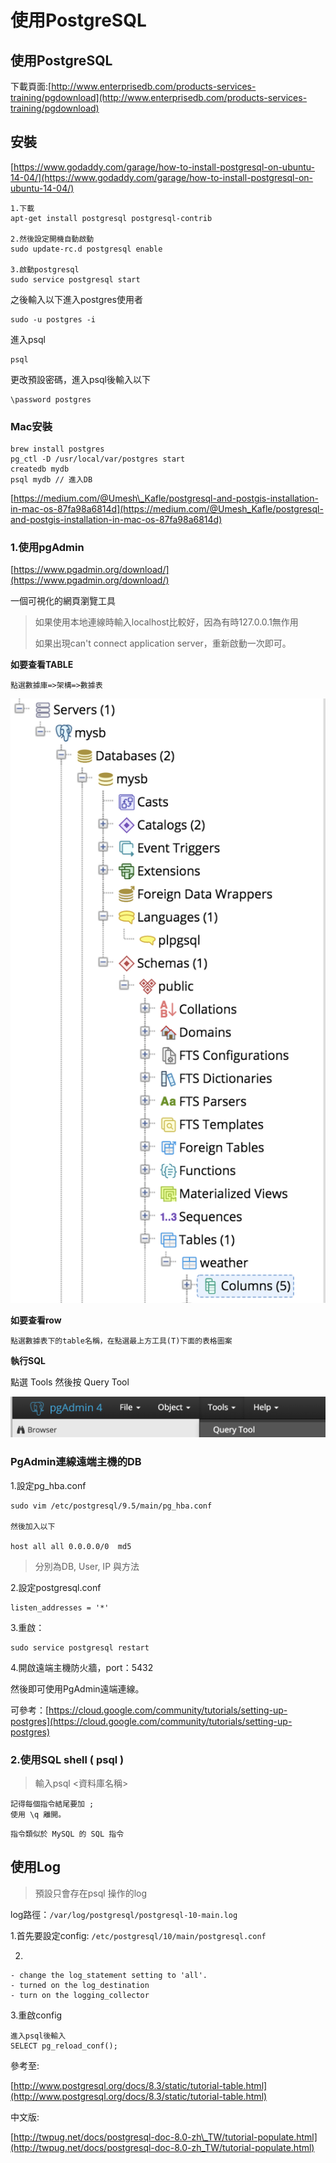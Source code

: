 # 使用PostgreSQL

## 使用PostgreSQL

下載頁面:[http://www.enterprisedb.com/products-services-training/pgdownload](http://www.enterprisedb.com/products-services-training/pgdownload)

## 安裝

[https://www.godaddy.com/garage/how-to-install-postgresql-on-ubuntu-14-04/](https://www.godaddy.com/garage/how-to-install-postgresql-on-ubuntu-14-04/)

```text
1.下載
apt-get install postgresql postgresql-contrib

2.然後設定開機自動啟動
sudo update-rc.d postgresql enable

3.啟動postgresql
sudo service postgresql start
```

之後輸入以下進入postgres使用者

```text
sudo -u postgres -i
```

進入psql

```text
psql
```

更改預設密碼，進入psql後輸入以下

```text
\password postgres
```

### Mac安裝

```text
brew install postgres
pg_ctl -D /usr/local/var/postgres start
createdb mydb
psql mydb // 進入DB
```

[https://medium.com/@Umesh\_Kafle/postgresql-and-postgis-installation-in-mac-os-87fa98a6814d](https://medium.com/@Umesh_Kafle/postgresql-and-postgis-installation-in-mac-os-87fa98a6814d)

### 1.使用pgAdmin

[https://www.pgadmin.org/download/](https://www.pgadmin.org/download/)

一個可視化的網頁瀏覽工具

> 如果使用本地連線時輸入localhost比較好，因為有時127.0.0.1無作用
>
> 如果出現can't connect application server，重新啟動一次即可。

**如要查看TABLE**

```text
點選數據庫=>架構=>數據表
```

![](/assets/Screen%20Shot%202018-09-26%20at%202.09.48%20PM.png)

**如要查看row**

```text
點選數據表下的table名稱，在點選最上方工具(T)下面的表格圖案
```

**執行SQL**

點選 Tools 然後按 Query Tool

![](/assets/Screen%20Shot%202018-09-26%20at%202.17.31%20PM.png)

### PgAdmin連線遠端主機的DB

1.設定pg\_hba.conf

```text
sudo vim /etc/postgresql/9.5/main/pg_hba.conf

然後加入以下

host all all 0.0.0.0/0  md5
```

> 分別為DB, User, IP 與方法

2.設定postgresql.conf

```text
listen_addresses = '*'
```

3.重啟：

```text
sudo service postgresql restart
```

4.開啟遠端主機防火牆，port：5432

然後即可使用PgAdmin遠端連線。

可參考：[https://cloud.google.com/community/tutorials/setting-up-postgres](https://cloud.google.com/community/tutorials/setting-up-postgres)

### 2.使用SQL shell \( psql \)

> 輸入psql &lt;資料庫名稱&gt;

```text
記得每個指令結尾要加 ;
使用 \q 離開。
```

```text
指令類似於 MySQL 的 SQL 指令
```

## 使用Log

> 預設只會存在psql 操作的log

log路徑：`/var/log/postgresql/postgresql-10-main.log`

1.首先要設定config: `/etc/postgresql/10/main/postgresql.conf`

2.

```text
- change the log_statement setting to 'all'.
- turned on the log_destination
- turn on the logging_collector
```

3.重啟config

```text
進入psql後輸入
SELECT pg_reload_conf();
```

參考至:

[http://www.postgresql.org/docs/8.3/static/tutorial-table.html](http://www.postgresql.org/docs/8.3/static/tutorial-table.html)

中文版:

[http://twpug.net/docs/postgresql-doc-8.0-zh\_TW/tutorial-populate.html](http://twpug.net/docs/postgresql-doc-8.0-zh_TW/tutorial-populate.html)

